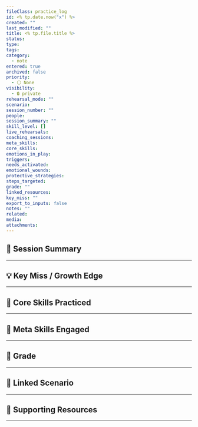 ```yaml
---
fileClass: practice_log
id: <% tp.date.now("x") %>
created: ""
last_modified: ""
title: <% tp.file.title %>
status: 
type: 
tags: 
category:
  - note
entered: true
archived: false
priority:
  - ⚪ None
visibility:
  - 🔒 private
rehearsal_mode: ""
scenario: 
session_number: ""
people: 
session_summary: ""
skill_level: []
live_rehearsals: 
coaching_sessions: 
meta_skills: 
core_skills: 
emotions_in_play: 
triggers: 
needs_activated: 
emotional_wounds: 
protective_strategies: 
steps_targeted: 
grade: ""
linked_resources: 
key_miss: ""
export_to_inputs: false
notes: ""
related: 
media: 
attachments:
---
```


## 📝 Session Summary  
---  


## 💡 Key Miss / Growth Edge  
---  


## 🧠 Core Skills Practiced  
---  

  
## 🧭 Meta Skills Engaged  
---  


## 🎯 Grade  
---  


## 📎 Linked Scenario  
---  


## 🔗 Supporting Resources  
---  

